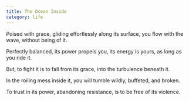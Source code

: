 ```yaml
---
title: The Ocean Inside
category: life
---
```


﻿Poised with grace,
gliding effortlessly
along its surface,
you flow with the wave,
without being of it.

Perfectly balanced,
its power propels you,
its energy is yours,
as long as you ride it.

But, to fight it
is to fall
from its grace,
into the turbulence
beneath it.

In the roiling mess
inside it,
you will tumble wildly,
buffeted,
and broken.

To trust in its power,
abandoning resistance,
is to be free
of its violence.
